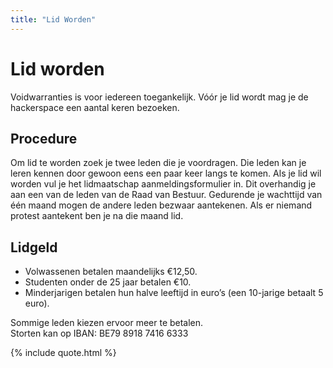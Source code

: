 ```yaml
---
title: "Lid Worden"
---
```

# Lid worden

Voidwarranties is voor iedereen toegankelijk. Vóór je lid wordt mag je de hackerspace een aantal keren bezoeken.

## Procedure

Om lid te worden zoek je twee leden die je voordragen. Die leden kan je leren kennen door gewoon eens een paar keer langs te komen.
Als je lid wil worden vul je het lidmaatschap aanmeldingsformulier in. Dit overhandig je aan een van de leden van de Raad van Bestuur. Gedurende je wachttijd van één maand mogen de andere leden bezwaar aantekenen. Als er niemand protest aantekent ben je na die maand lid.

## Lidgeld

* Volwassenen betalen maandelijks €12,50.
* Studenten onder de 25 jaar betalen €10.
* Minderjarigen betalen hun halve leeftijd in euro’s (een 10-jarige betaalt 5 euro).

Sommige leden kiezen ervoor meer te betalen.  
Storten kan op IBAN: BE79 8918 7416 6333

{% include quote.html %}

